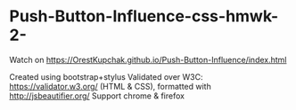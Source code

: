 # Push-Button-Influence-css-hmwk-2-
Watch on https://OrestKupchak.github.io/Push-Button-Influence/index.html

Created using bootstrap+stylus
Validated over W3C: https://validator.w3.org/ (HTML & CSS), formatted with http://jsbeautifier.org/
Support chrome & firefox
